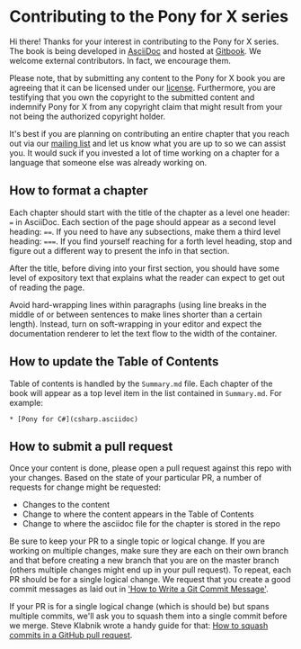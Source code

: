 # Contributing to the Pony for X series

Hi there! Thanks for your interest in contributing to the Pony for X series. The
book is being developed in [AsciiDoc](https://powerman.name/doc/asciidoc) and 
hosted at [Gitbook](https://www.gitbook.com/book/ponylang/pony-for-x/details). 
We welcome external contributors. In fact, we encourage them.

Please note, that by submitting any content to the Pony for X book you are
agreeing that it can be licensed under our [license](LICENSE.md). Furthermore,
you are testifying that you own the copyright to the submitted content and
indemnify Pony for X from any copyright claim that might result from your not
being the authorized copyright holder.

It's best if you are planning on contributing an entire chapter that you reach
out via our [mailing list](https://pony.groups.io/g/book) and let us know what 
you are up to so we can assist you. It would suck if you invested a lot of time
working on a chapter for a language that someone else was already working on.

## How to format a chapter

Each chapter should start with the title of the chapter as a level one header:
`=` in AsciiDoc. Each section of the page should appear as a second level
heading: `==`. If you need to have any subsections, make them a third level
heading: `===`. If you find yourself reaching for a forth level heading, stop
and figure out a different way to present the info in that section.

After the title, before diving into your first section, you should have some
level of expository text that explains what the reader can expect to get out of
reading the page.

Avoid hard-wrapping lines within paragraphs (using line breaks in the middle of or between sentences to make lines shorter than a certain length). Instead, turn on soft-wrapping in your editor and expect the documentation renderer to let the text flow to the width of the container.

## How to update the Table of Contents

Table of contents is handled by the `Summary.md` file. Each chapter of the book
will appear as a top level item in the list contained in `Summary.md`. For
example:

```
* [Pony for C#](csharp.asciidoc)
```

## How to submit a pull request

Once your content is done, please open a pull request against this repo with
your changes. Based on the state of your particular PR, a number of requests for
change might be requested:

* Changes to the content
* Change to where the content appears in the Table of Contents
* Change to where the asciidoc file for the chapter is stored in the repo

Be sure to keep your PR to a single topic or logical change. If you are working
on multiple changes, make sure they are each on their own branch and that
before creating a new branch that you are on the master branch (others multiple
changes might end up in your pull request). To repeat, each PR should be for a
single logical change. We request that you create a good commit messages as laid
out in 
['How to Write a Git Commit Message'](http://chris.beams.io/posts/git-commit/).

If your PR is for a single logical change (which is should be) but spans
multiple commits, we'll ask you to squash them into a single commit before we
merge. Steve Klabnik wrote a handy guide for that: 
[How to squash commits in a GitHub pull request](http://blog.steveklabnik.com/posts/2012-11-08-how-to-squash-commits-in-a-github-pull-request).


